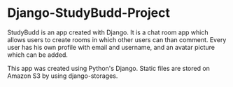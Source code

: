 # Django-StudyBudd-Project

StudyBudd is an app created with Django. It is a chat room app which allows users to create rooms in which other users can than comment. Every user has his own profile with email and username, and an avatar picture which can be added.

This app was created using Python's Django. Static files are stored on Amazon S3 by using django-storages.
